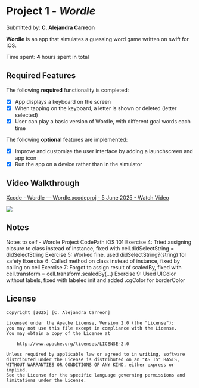 # Project 1 - *Wordle*

Submitted by: **C. Alejandra Carreon**

**Wordle** is an app that simulates a guessing word game written on swift for IOS.

Time spent: **4** hours spent in total

## Required Features

The following **required** functionality is completed:

- [X] App displays a keyboard on the screen
- [X] When tapping on the keyboard, a letter is shown or deleted (letter selected)
- [X] User can play a basic version of Wordle, with different goal words each time

The following **optional** features are implemented:

- [X] Improve and customize the user interface by adding a launchscreen and app icon
- [X] Run the app on a device rather than in the simulator

## Video Walkthrough

<div>
    <a href="https://www.loom.com/share/05ae487f905f4fd19767991bff8d7e26">
      <p>Xcode - Wordle — Wordle.xcodeproj - 5 June 2025 - Watch Video</p>
    </a>
    <a href="https://www.loom.com/share/05ae487f905f4fd19767991bff8d7e26">
      <img style="max-width:300px;" src="https://cdn.loom.com/sessions/thumbnails/05ae487f905f4fd19767991bff8d7e26-3104cf5e1afac769-full-play.gif">
    </a>
  </div>

## Notes

Notes to self - Wordle Project CodePath iOS 101
Exercise 4: Tried assigning closure to class instead of instance, fixed with cell.didSelectString = didSelectString
Exercise 5: Worked fine, used didSelectString?(string) for safety
Exercise 6: Called method on class instead of instance, fixed by calling on cell
Exercise 7: Forgot to assign result of scaledBy, fixed with cell.transform = cell.transform.scaledBy(...)
Exercise 9: Used UIColor without labels, fixed with labeled init and added .cgColor for borderColor


## License

    Copyright [2025] [C. Alejandra Carreon]

    Licensed under the Apache License, Version 2.0 (the "License");
    you may not use this file except in compliance with the License.
    You may obtain a copy of the License at

        http://www.apache.org/licenses/LICENSE-2.0

    Unless required by applicable law or agreed to in writing, software
    distributed under the License is distributed on an "AS IS" BASIS,
    WITHOUT WARRANTIES OR CONDITIONS OF ANY KIND, either express or implied.
    See the License for the specific language governing permissions and
    limitations under the License.
